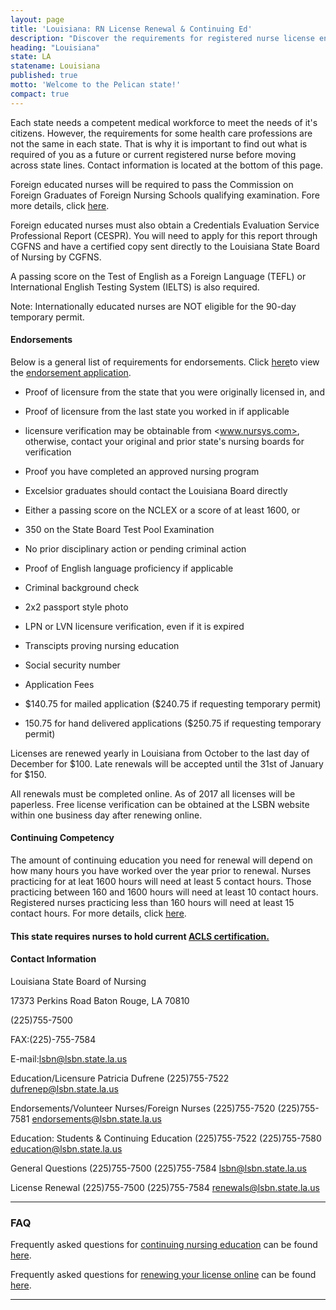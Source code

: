 ```yaml
---
layout: page
title: 'Louisiana: RN License Renewal & Continuing Ed'
description: "Discover the requirements for registered nurse license endorsement, renewal, and continuing education in Louisiana. Stay current in your nursing profession.\r"
heading: "Louisiana"
state: LA
statename: Louisiana
published: true
motto: 'Welcome to the Pelican state!'
compact: true
---
```


Each state needs a competent medical workforce to meet the needs of it's
citizens. However, the requirements for some health care professions are
not the same in each state. That is why it is important to find out what
is required of you as a future or current registered nurse before moving
across state lines. Contact information is located at the bottom of this
page.

Foreign educated nurses will be required to pass the Commission on
Foreign Graduates of Foreign Nursing Schools qualifying examination.
Fore more details, click [here](https://www.cgfns.org/).

Foreign educated nurses must also obtain a Credentials Evaluation
Service Professional Report (CESPR). You will need to apply for this
report through CGFNS and have a certified copy sent directly to the
Louisiana State Board of Nursing by CGFNS.

A passing score on the Test of English as a Foreign Language (TEFL) or
International English Testing System (IELTS) is also required.

Note: Internationally educated nurses are NOT eligible for the 90-day
temporary permit.

#### Endorsements

Below is a general list of requirements for endorsements. Click
[here](https://www.lsbn.state.la.us/wp-content/uploads/aprn/APRNEndorsementApplication.pdf)to
view the [endorsement
application](https://www.lsbn.state.la.us/wp-content/uploads/aprn/APRNEndorsementApplication.pdf).

-   Proof of licensure from the state that you were originally licensed
    in, and

-   Proof of licensure from the last state you worked in if applicable

  -   licensure verification may be obtainable from <www.nursys.com>,
        otherwise, contact your original and prior state's nursing
        boards for verification

-   Proof you have completed an approved nursing program

  -   Excelsior graduates should contact the Louisiana Board directly

-   Either a passing score on the NCLEX or a score of at least 1600, or

-   350 on the State Board Test Pool Examination

-   No prior disciplinary action or pending criminal action

-   Proof of English language proficiency if applicable

-   Criminal background check

-   2x2 passport style photo

-   LPN or LVN licensure verification, even if it is expired

-   Transcipts proving nursing education

-   Social security number

-   Application Fees

  -   \$140.75 for mailed application (\$240.75 if requesting
        temporary permit)

  -   150.75 for hand delivered applications (\$250.75 if requesting
        temporary permit)

Licenses are renewed yearly in Louisiana from October to the last day of
December for \$100. Late renewals will be accepted until the 31st of
January for \$150.

All renewals must be completed online. As of 2017 all licenses will be
paperless. Free license verification can be obtained at the LSBN website
within one business day after renewing online.

#### Continuing Competency

The amount of continuing education you need for renewal will depend on
how many hours you have worked over the year prior to renewal. Nurses
practicing for at leat 1600 hours will need at least 5 contact hours.
Those practicing between 160 and 1600 hours will need at least 10
contact hours. Registered nurses practicing less than 160 hours will
need at least 15 contact hours. For more details, click
[here](https://www.lsbn.state.la.us/wp-content/uploads/rulemaking/chapter45finalrule.pdf).

#### This state requires nurses to hold current [ACLS certification.](https://www.acls.net/louisiana-acls-pals-bls)

#### Contact Information

Louisiana State Board of Nursing

17373 Perkins Road
Baton Rouge, LA 70810

(225)755-7500

FAX:(225)-755-7584

E-mail:lsbn@lsbn.state.la.us

Education/Licensure Patricia Dufrene (225)755-7522
<dufrenep@lsbn.state.la.us>

Endorsements/Volunteer Nurses/Foreign Nurses (225)755-7520 (225)755-7581
<endorsements@lsbn.state.la.us>

Education: Students & Continuing Education (225)755-7522 (225)755-7580
<education@lsbn.state.la.us>

General Questions (225)755-7500 (225)755-7584 <lsbn@lsbn.state.la.us>

License Renewal (225)755-7500 (225)755-7584 <renewals@lsbn.state.la.us>

* * * * *

### FAQ

Frequently asked questions for [continuing nursing
education](https://www.lsbn.state.la.us/continuing-education-faqs/)
can be found
[here](https://www.lsbn.state.la.us/continuing-education-faqs/).

Frequently asked questions for [renewing your license
online](https://www.lsbn.state.la.us/renewal-faqs/)
can be found
[here](https://www.lsbn.state.la.us/renewal-faqs/).

* * * * *
